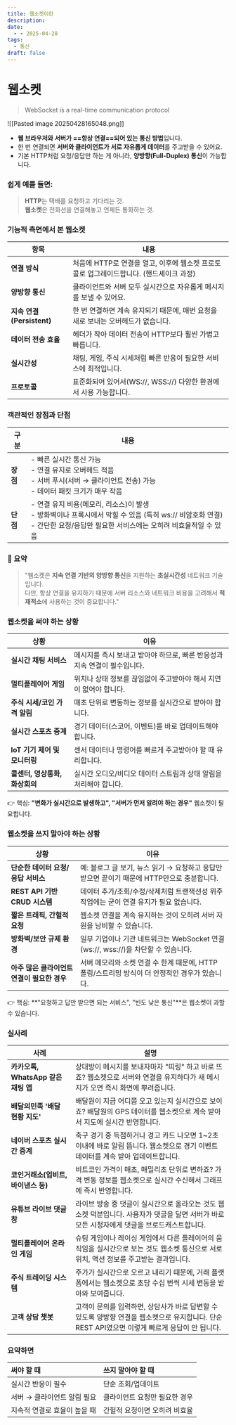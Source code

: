 ```yaml
---
title: 웹소켓이란
description: 
date:
  - - 2025-04-28
tags:
  - 통신
draft: false
---
```


#  웹소켓

> WebSocket is a real-time communication protocol

![[Pasted image 20250428165048.png]]

- **웹 브라우저와 서버가 ==항상 연결==되어 있는 통신 방법**입니다.
- 한 번 연결되면 **서버와 클라이언트가 서로 자유롭게 데이터**를 주고받을 수 있어요.
- 기본 HTTP처럼 요청/응답만 하는 게 아니라, **양방향(Full-Duplex) 통신**이 가능합니다.
### 쉽게 예를 들면:
> **HTTP**는 택배를 요청하고 기다리는 것.  
> **웹소켓**은 전화선을 연결해놓고 언제든 통화하는 것.

###  기능적 측면에서 본 웹소켓

|항목|내용|
|---|---|
|**연결 방식**|처음에 HTTP로 연결을 열고, 이후에 웹소켓 프로토콜로 업그레이드합니다. (핸드셰이크 과정)|
|**양방향 통신**|클라이언트와 서버 모두 실시간으로 자유롭게 메시지를 보낼 수 있어요.|
|**지속 연결(Persistent)**|한 번 연결하면 계속 유지되기 때문에, 매번 요청을 새로 보내는 오버헤드가 없습니다.|
|**데이터 전송 효율**|헤더가 작아 데이터 전송이 HTTP보다 훨씬 가볍고 빠릅니다.|
|**실시간성**|채팅, 게임, 주식 시세처럼 빠른 반응이 필요한 서비스에 최적입니다.|
|**프로토콜**|표준화되어 있어서(WS://, WSS://) 다양한 환경에서 사용 가능합니다.|

### 객관적인 장점과 단점

| 구분     | 내용                                                                                                            |
| ------ | ------------------------------------------------------------------------------------------------------------- |
| **장점** | - 빠른 실시간 통신 가능<br>- 연결 유지로 오버헤드 적음<br>- 서버 푸시(서버 → 클라이언트 전송) 가능<br>- 데이터 패킷 크기가 매우 작음                         |
| **단점** | - 연결 유지 비용(메모리, 리소스)이 발생<br>- 방화벽이나 프록시에서 막힐 수 있음 (특히 ws:// 비암호화 연결)<br>- 간단한 요청/응답만 필요한 서비스에는 오히려 비효율적일 수 있음 |

### 📌 요약
> "웹소켓은 **지속 연결 기반의 양방향 통신**을 지원하는 **초실시간성** 네트워크 기술입니다.  
> 다만, 항상 연결을 유지하기 때문에 서버 리소스와 네트워크 비용을 고려해서 **적재적소**에 사용하는 것이 중요합니다."

### 웹소켓을 **써야 하는 상황**

|상황|이유|
|---|---|
|**실시간 채팅 서비스**|메시지를 즉시 보내고 받아야 하므로, 빠른 반응성과 지속 연결이 필수입니다.|
|**멀티플레이어 게임**|위치나 상태 정보를 끊임없이 주고받아야 해서 지연이 없어야 합니다.|
|**주식 시세/코인 가격 알림**|매초 단위로 변동하는 정보를 실시간으로 받아야 합니다.|
|**실시간 스포츠 중계**|경기 데이터(스코어, 이벤트)를 바로 업데이트해야 합니다.|
|**IoT 기기 제어 및 모니터링**|센서 데이터나 명령어를 빠르게 주고받아야 할 때 유리합니다.|
|**콜센터, 영상통화, 화상회의**|실시간 오디오/비디오 데이터 스트림과 상태 알림을 처리해야 합니다.|

👉 핵심: **"변화가 실시간으로 발생하고", "서버가 먼저 알려야 하는 경우"** 웹소켓이 필요합니다.

### 웹소켓을 **쓰지 말아야 하는 상황**

|상황|이유|
|---|---|
|**단순한 데이터 요청/응답 서비스**|예: 블로그 글 보기, 뉴스 읽기 → 요청하고 응답만 받으면 끝이기 때문에 HTTP만으로 충분합니다.|
|**REST API 기반 CRUD 시스템**|데이터 추가/조회/수정/삭제처럼 트랜잭션성 위주 작업에는 굳이 연결 유지가 필요 없습니다.|
|**짧은 트래픽, 간헐적 요청**|웹소켓 연결을 계속 유지하는 것이 오히려 서버 자원을 낭비할 수 있습니다.|
|**방화벽/보안 규제 환경**|일부 기업이나 기관 네트워크는 WebSocket 연결(ws://, wss://)을 차단할 수 있습니다.|
|**아주 많은 클라이언트 연결이 필요한 경우**|서버 메모리와 소켓 연결 수 한계 때문에, HTTP 폴링/스트리밍 방식이 더 안정적인 경우가 있습니다.|

👉 핵심: **"요청하고 답만 받으면 되는 서비스", "빈도 낮은 통신"**은 웹소켓이 과할 수 있습니다.

### 실사례

|사례|설명|
|---|---|
|**카카오톡, WhatsApp 같은 채팅 앱**|상대방이 메시지를 보내자마자 "띠링" 하고 바로 뜨죠? 웹소켓으로 서버와 연결을 유지하다가 새 메시지가 오면 즉시 화면에 뿌려줍니다.|
|**배달의민족 '배달 현황 지도'**|배달원이 지금 어디쯤 오고 있는지 실시간으로 보이죠? 배달원의 GPS 데이터를 웹소켓으로 계속 받아서 지도에 실시간 반영합니다.|
|**네이버 스포츠 실시간 중계**|축구 경기 중 득점하거나 경고 카드 나오면 1~2초 이내에 바로 알림 뜹니다. 웹소켓으로 경기 이벤트 데이터를 계속 받아 업데이트합니다.|
|**코인거래소(업비트, 바이낸스 등)**|비트코인 가격이 매초, 매밀리초 단위로 변하죠? 가격 변동 정보를 웹소켓으로 실시간 수신해서 그래프에 즉시 반영합니다.|
|**유튜브 라이브 댓글창**|라이브 방송 중 댓글이 실시간으로 올라오는 것도 웹소켓 덕분입니다. 사용자가 댓글을 달면 서버가 바로 모든 시청자에게 댓글을 브로드캐스트합니다.|
|**멀티플레이어 온라인 게임**|슈팅 게임이나 레이싱 게임에서 다른 플레이어의 움직임을 실시간으로 보는 것도 웹소켓 통신으로 서로 위치, 액션 정보를 주고받는 결과입니다.|
|**주식 트레이딩 시스템**|주가가 실시간으로 오르고 내리기 때문에, 거래 플랫폼에서는 웹소켓으로 초당 수십 번씩 시세 변동을 받아와 보여줍니다.|
|**고객 상담 챗봇**|고객이 문의를 입력하면, 상담사가 바로 답변할 수 있도록 양방향 연결을 웹소켓으로 유지합니다. 단순 REST API였으면 이렇게 빠르게 응답이 안 됩니다.|
### 요약하면

|써야 할 때|쓰지 말아야 할 때|
|:--|:--|
|실시간 반응이 필수|단순 조회/업데이트|
|서버 → 클라이언트 알림 필요|클라이언트 요청만 필요한 경우|
|지속적 연결로 효율이 높을 때|간헐적 요청이면 오히려 비효율|
